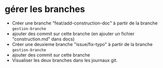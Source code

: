 # gérer les branches

* Créer une branche "feat/add-construction-doc" à partir de la branche `gestion-branche`
* ajouter des commit sur cette branche (en ajouter un fichier "construction.md" dans docs)
* Créer une deuxieme branche "issue/fix-typo"  à partir de la branche `gestion-branche`
* ajouter des commit sur cette branche
* Visualiser les deux branches dans les journaux git.